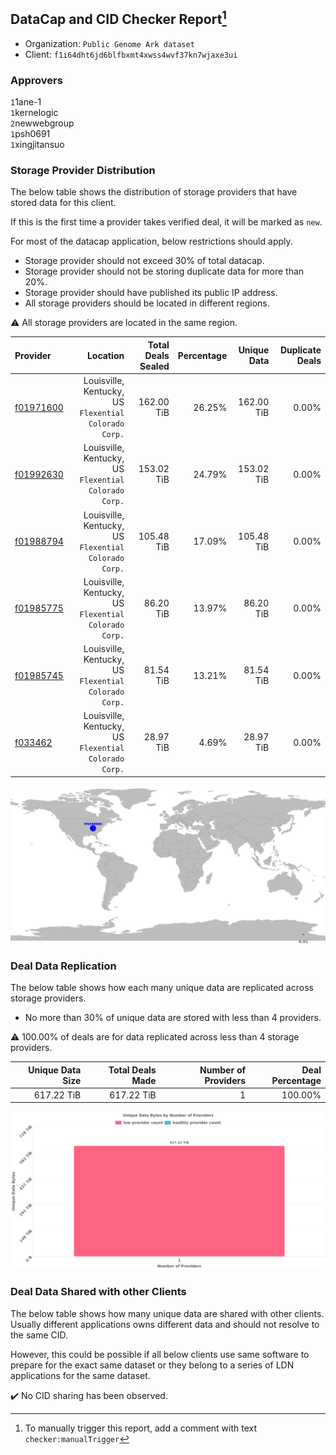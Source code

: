 ## DataCap and CID Checker Report[^1]
 - Organization: `Public Genome Ark dataset`
 - Client: `f1i64dht6jd6blfbxmt4xwss4wvf37kn7wjaxe3ui`
### Approvers
`1`1ane-1<br/>`1`kernelogic<br/>`2`newwebgroup<br/>`1`psh0691<br/>`1`xingjitansuo

### Storage Provider Distribution
The below table shows the distribution of storage providers that have stored data for this client.

If this is the first time a provider takes verified deal, it will be marked as `new`.

For most of the datacap application, below restrictions should apply.
 - Storage provider should not exceed 30% of total datacap.
 - Storage provider should not be storing duplicate data for more than 20%.
 - Storage provider should have published its public IP address.
 - All storage providers should be located in different regions.

⚠️ All storage providers are located in the same region.

| Provider                                              |                                                 Location | Total Deals Sealed | Percentage | Unique Data | Duplicate Deals |
| :---------------------------------------------------- | -------------------------------------------------------: | -----------------: | ---------: | ----------: | --------------: |
| [f01971600](https://filfox.info/en/address/f01971600) | Louisville, Kentucky, US<br/>`Flexential Colorado Corp.` |         162.00 TiB |     26.25% |  162.00 TiB |           0.00% |
| [f01992630](https://filfox.info/en/address/f01992630) | Louisville, Kentucky, US<br/>`Flexential Colorado Corp.` |         153.02 TiB |     24.79% |  153.02 TiB |           0.00% |
| [f01988794](https://filfox.info/en/address/f01988794) | Louisville, Kentucky, US<br/>`Flexential Colorado Corp.` |         105.48 TiB |     17.09% |  105.48 TiB |           0.00% |
| [f01985775](https://filfox.info/en/address/f01985775) | Louisville, Kentucky, US<br/>`Flexential Colorado Corp.` |          86.20 TiB |     13.97% |   86.20 TiB |           0.00% |
| [f01985745](https://filfox.info/en/address/f01985745) | Louisville, Kentucky, US<br/>`Flexential Colorado Corp.` |          81.54 TiB |     13.21% |   81.54 TiB |           0.00% |
| [f033462](https://filfox.info/en/address/f033462)     | Louisville, Kentucky, US<br/>`Flexential Colorado Corp.` |          28.97 TiB |      4.69% |   28.97 TiB |           0.00% |

![Provider Distribution](https://raw.githubusercontent.com/data-preservation-programs/filplus-checker-assets/main/filecoin-project/filecoin-plus-large-datasets/issues/1068/1672826713907.png)
### Deal Data Replication
The below table shows how each many unique data are replicated across storage providers.
- No more than 30% of unique data are stored with less than 4 providers.

⚠️ 100.00% of deals are for data replicated across less than 4 storage providers.

| Unique Data Size | Total Deals Made | Number of Providers | Deal Percentage |
| ---------------: | ---------------: | ------------------: | --------------: |
|       617.22 TiB |       617.22 TiB |                   1 |         100.00% |

![Replication Distribution](https://raw.githubusercontent.com/data-preservation-programs/filplus-checker-assets/main/filecoin-project/filecoin-plus-large-datasets/issues/1068/1672826725322.png)
### Deal Data Shared with other Clients
The below table shows how many unique data are shared with other clients.
Usually different applications owns different data and should not resolve to the same CID.

However, this could be possible if all below clients use same software to prepare for the exact same dataset or they belong to a series of LDN applications for the same dataset.

✔️ No CID sharing has been observed.

[^1]: To manually trigger this report, add a comment with text `checker:manualTrigger`
